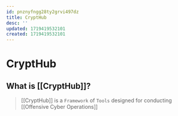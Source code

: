 ```yaml
---
id: pnznyfngg28ty2grvi497dz
title: CryptHub
desc: ''
updated: 1719419532101
created: 1719419532101
---
```

# CryptHub


## What is [[CryptHub]]?

> [[CryptHub]] is a `Framework` of `Tools` designed for conducting [[Offensive Cyber Operations]]
